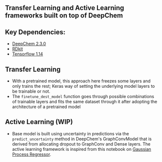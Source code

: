## Transfer Learning and Active Learning frameworks built on top of DeepChem

## Key Dependencies:
- [DeepChem 2.3.0](https://github.com/deepchem/deepchem)
- [RDkit](https://www.rdkit.org/) 
- [Tensorflow 1.14](https://www.tensorflow.org/install/pip)

## Transfer Learning 
- With a pretrained model, this approach here freezes some layers and only trains the rest; Keras way of setting the underlying model layers to be trainable or not. 
- The ```finetune_dest_model``` function goes through possible combinations of trainable layers and fits the same dataset through it after adopting the architecture of a pretrained model

## Active Learning (WIP)
- Base model is built using uncertainty in predictions via the ```predict_uncertainty``` method in DeepChem's GraphConvModel that is derived from allocating dropout to GraphConv and Dense layers. The active learning framework is inspired from this notebook on [Gaussian Process Regressor](https://github.com/wood-b/molecular_conformations_ML/blob/master/notebooks/conformer_active_gpr.ipynb).
